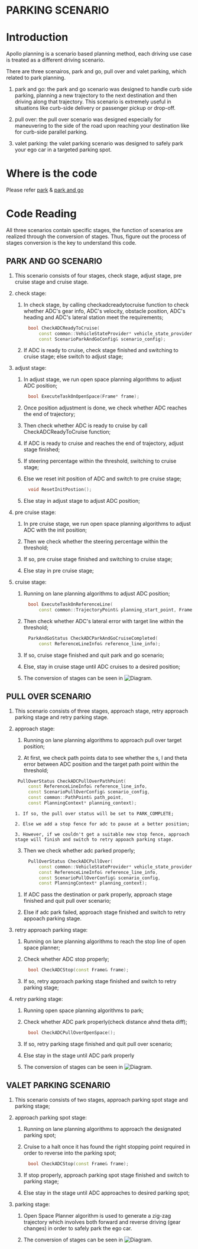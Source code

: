 # PARKING SCENARIO

# Introduction

Apollo planning is a scenario based planning method, each driving use case is treated as a different driving scenario.

There are three scenairos, park and go, pull over and valet parking, which related to park planning.

1. park and go: the park and go scenario was designed to handle curb side parking, planning a new trajectory to the next destination and then driving along that trajectory. This scenario is extremely useful in situations like curb-side delivery or passenger pickup or drop-off. 

2. pull over: the pull over scenario was designed especially for maneuvering to the side of the road upon reaching your destination like for curb-side parallel parking. 

3. valet parking: the valet parking scenario was designed to safely park your ego car in a targeted parking spot.

# Where is the code

Please refer [park](https://github.com/ApolloAuto/apollo/modules/planning/scenarios/park/) & [park and go](https://github.com/ApolloAuto/apollo/modules/planning/scenarios/park_and_go/)

# Code Reading

All three scenarios contain specific stages, the function of scenarios are realized through the conversion of stages. Thus, figure out the process of stages conversion is the key to understand this code.  

## PARK AND GO SCENARIO
1. This scenario consists of four stages, check stage, adjust stage, pre cruise stage and cruise stage. 

2. check stage:
 
   1. In check stage, by calling checkadcreadytocruise function to check whether ADC's gear info, ADC's velocity, obstacle position, ADC's heading and ADC's lateral station meet the requirements;
   ```cpp
        bool CheckADCReadyToCruise(
            const common::VehicleStateProvider* vehicle_state_provider, Frame* frame,
            const ScenarioParkAndGoConfig& scenario_config);
   ```
   2. If ADC is ready to cruise, check stage finished and switching to cruise stage; else switch to adjust stage;

3. adjust stage:
  
   1. In adjust stage, we run open space planning algorithms to adjust ADC position;
   ```cpp
        bool ExecuteTaskOnOpenSpace(Frame* frame);
   ```
   2. Once position adjustment is done, we check whether ADC reaches the end of trajectory;

   3. Then check whether ADC is ready to cruise by call CheckADCReadyToCruise function;

   4. If ADC is ready to cruise and reaches the end of trajectory, adjust stage finished;
 
     1. If steering percentage within the threshold, switching to cruise stage;

     2. Else we reset init position of ADC and switch to pre cruise stage;
     ```cpp
          void ResetInitPostion();
     ```
   5. Else stay in adjust stage to adjust ADC position;

4. pre cruise stage:
  
   1. In pre cruise stage, we run open space planning algorithms to adjust ADC with the init position;

   2. Then we check whether the steering percentage within the threshold;

   3. If so, pre cruise stage finished and switching to cruise stage;

   4. Else stay in pre cruise stage;

5. cruise stage: 
   1. Running on lane planning algorithms to adjust ADC position;
   ```cpp
        bool ExecuteTaskOnReferenceLine(
            const common::TrajectoryPoint& planning_start_point, Frame* frame);         
   ```
   2. Then check whether ADC's lateral error with target line within the threshold;
   ```cpp
        ParkAndGoStatus CheckADCParkAndGoCruiseCompleted(
            const ReferenceLineInfo& reference_line_info);
   ```
   3. If so, cruise stage finished and quit park and go scenario;

   4. Else, stay in cruise stage until ADC cruises to a desired position;

   5. The conversion of stages can be seen in 
    ![Diagram](images/parking_scenairo_fig_1.png).          

## PULL OVER SCENARIO
1. This scenario consists of three stages, approach stage, retry approach parking stage and retry parking stage.

2. approach stage:
   1. Running on lane planning algorithms to approach pull over target position; 

   2. At first, we check path points data to see whether the s, l and theta error between ADC position and the target path point within the threshold;
   ```cpp
    PullOverStatus CheckADCPullOverPathPoint(
        const ReferenceLineInfo& reference_line_info,
        const ScenarioPullOverConfig& scenario_config,
        const common::PathPoint& path_point,
        const PlanningContext* planning_context);
   ```
       1. If so, the pull over status will be set to PARK_COMPLETE;

       2. Else we add a stop fence for adc to pause at a better position;

       3. However, if we couldn't get a suitable new stop fence, approach stage will finish and switch to retry appoach parking stage. 
   3. Then we check whether adc parked properly;
   ```cpp
        PullOverStatus CheckADCPullOver(
            const common::VehicleStateProvider* vehicle_state_provider,
            const ReferenceLineInfo& reference_line_info,
            const ScenarioPullOverConfig& scenario_config,
            const PlanningContext* planning_context);
   ```
     1. If ADC pass the destination or park properly, approach stage finished and quit pull over scenario;

     2. Else if adc park failed, approach stage finished and switch to retry appoach parking stage.

3. retry approach parking stage:
   1. Running on lane planning algorithms to reach the stop line of open space planner;

   2. Check whether ADC stop properly;
   ```cpp
        bool CheckADCStop(const Frame& frame);
   ```
   3. If so, retry approach parking stage finished and switch to retry parking stage;
 
4. retry parking stage:
   1. Running open space planning algorithms to park;

   2. Check whether ADC park properly(check distance ahnd theta diff);  
   ```cpp
        bool CheckADCPullOverOpenSpace();
   ```
   3. If so, retry parking stage finished and quit pull over scenario;
  
   4. Else stay in the stage until ADC park properly

   5. The conversion of stages can be seen in 
    ![Diagram](images/parking_scenairo_fig_2.png).    

## VALET PARKING SCENARIO
1. This scenario consists of two stages, approach parking spot stage and parking stage;

2. approach parking spot stage:
   1. Running on lane planning algorithms to approach the designated parking spot;

   2. Cruise to a halt once it has found the right stopping point required in order to reverse into the parking spot;
   ```cpp
        bool CheckADCStop(const Frame& frame);
   ```
   3. If stop properly, approach parking spot stage finished and switch to parking stage;

   4. Else stay in the stage until ADC approaches to desired parking spot;

3. parking stage:
   1. Open Space Planner algorithm is used to generate a zig-zag trajectory which involves both forward and reverse driving (gear changes) in order to safely park the ego car.

   2. The conversion of stages can be seen in 
   ![Diagram](images/parking_scenairo_fig_3.png).